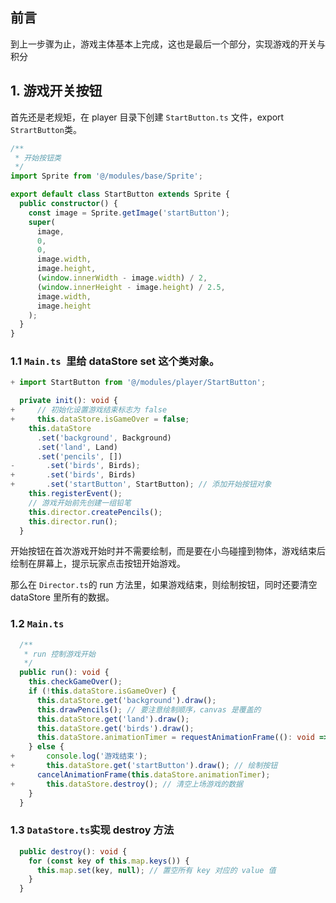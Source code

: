 ## 前言

到上一步骤为止，游戏主体基本上完成，这也是最后一个部分，实现游戏的开关与积分

## 1. 游戏开关按钮

首先还是老规矩，在 player 目录下创建 `StartButton.ts` 文件，export `StrartButton`类。

```ts
/**
 * 开始按钮类
 */
import Sprite from '@/modules/base/Sprite';

export default class StartButton extends Sprite {
  public constructor() {
    const image = Sprite.getImage('startButton');
    super(
      image,
      0,
      0,
      image.width,
      image.height,
      (window.innerWidth - image.width) / 2,
      (window.innerHeight - image.height) / 2.5,
      image.width,
      image.height
    );
  }
}
```

###  1.1 `Main.ts `里给 dataStore set 这个类对象。

```ts
+ import StartButton from '@/modules/player/StartButton';

  private init(): void {
+     // 初始化设置游戏结束标志为 false
+     this.dataStore.isGameOver = false;
    this.dataStore
      .set('background', Background)
      .set('land', Land)
      .set('pencils', [])
-       .set('birds', Birds);
+       .set('birds', Birds)
+       .set('startButton', StartButton); // 添加开始按钮对象
    this.registerEvent();
    // 游戏开始前先创建一组铅笔
    this.director.createPencils();
    this.director.run();
  }
```

开始按钮在首次游戏开始时并不需要绘制，而是要在小鸟碰撞到物体，游戏结束后绘制在屏幕上，提示玩家点击按钮开始游戏。

那么在 `Director.ts`的 run 方法里，如果游戏结束，则绘制按钮，同时还要清空 dataStore 里所有的数据。

### 1.2 `Main.ts`

```ts
  /**
   * run 控制游戏开始
   */
  public run(): void {
    this.checkGameOver();
    if (!this.dataStore.isGameOver) {
      this.dataStore.get('background').draw();
      this.drawPencils(); // 要注意绘制顺序，canvas 是覆盖的
      this.dataStore.get('land').draw();
      this.dataStore.get('birds').draw();
      this.dataStore.animationTimer = requestAnimationFrame((): void => this.run());
    } else {
+       console.log('游戏结束');
+       this.dataStore.get('startButton').draw(); // 绘制按钮
      cancelAnimationFrame(this.dataStore.animationTimer);
+       this.dataStore.destroy(); // 清空上场游戏的数据
    }
  }
```

### 1.3 `DataStore.ts`实现 destroy 方法

```ts
  public destroy(): void {
    for (const key of this.map.keys()) {
      this.map.set(key, null); // 置空所有 key 对应的 value 值
    }
  }
```

